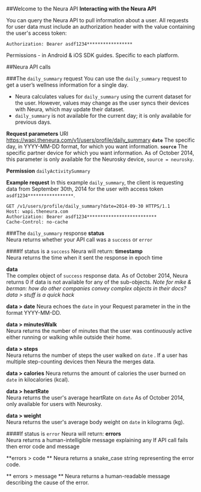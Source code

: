 
##Welcome to the Neura API
**Interacting with the Neura API**

You can query the Neura API to pull information about a user.  All requests for user data must include an authorization header with the value containing the user's access token:

    Authorization: Bearer asdf1234*****************

Permissions - in Android & iOS SDK guides. Specific to each platform. 

##Neura API calls

###The `daily_summary` request
You can use the `daily_summary` request to get a user’s wellness information for a single day.  

- Neura calculates values for `daily_summary` using the current dataset for the user. However,  values may change as the user syncs their devices with Neura, which may update their dataset. 
- `daily_summary` is not available for the current day; it is only available for previous days.

**Request parameters**
   URI https://wapi.theneura.com/v1/users/profile/daily_summary
**`date`**  The specific day, in YYYY-MM-DD format, for which you want information. 
**`source`** The specific partner device for which you want information.  As of October 2014, this parameter is only available for the Neurosky device, `source = neurosky`. 

**Permission** ```dailyActivitySummary```

**Example request**
In this example `daily_summary`, the client is requesting data from September 30th, 2014 for the user with access token  `asdf1234*****************`.


    GET /v1/users/profile/daily_summary?date=2014-09-30 HTTPS/1.1
    Host: wapi.theneura.com
    Authorization: Bearer asdf1234**************************
    Cache-Control: no-cache



###The `daily_summary` response
**status**	
Neura returns whether your API call was a ````success```` or ````error```` 

####If status is a ````success```` Neura will return:
**timestamp**	
Neura returns the time when it sent the response in epoch time 

**data**	
The complex object of ````success```` response data. As of October 2014, Neura returns 0 if data is not available for any of the sub-objects.
*Note for mike & berman: how do other companies convey complex objects in their docs? data > stuff is a quick hack*  

**data > date**	
Neura echoes  the ````date```` in your Request parameter in the  in the format YYYY-MM-DD.   

**data > minutesWalk**	
Neura returns the number of minutes that the user was continuously active either running or walking while outside their home. 

 **data > steps**	
Neura returns the number of steps the user walked on ````date```` .   If a user has multiple step-counting devices then Neura the merges data.

**data > calories**	
Neura returns the amount of calories the user burned on ````date```` in kilocalories (kcal).
 
**data > heartRate**	
Neura returns the user's average heartRate on ````date```` 
As of October 2014, only available for users with Neurosky. 

**data > weight**	
Neura returns the user's average body weight on ````date```` in kilograms (kg). 

####If status is  ````error```` Neura will return:
**errors**	
Neura returns a human-intelligible message explaining any
If API call fails then error code and message

**errors > code **
Neura returns a snake_case string representing the error code.

** errors > message **
Neura returns a human-readable message describing the cause of the error.
